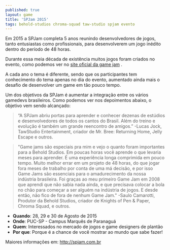 ```yaml
---
published: true
layout: game
title: 'SPJam 2015'
tags: behold-studios chroma-squad taw-studio spjam evento
---
```

Em 2015 a SPJam completa 5 anos reunindo desenvolvedores de jogos, tanto entusiastas como profissionais, para desenvolverem um jogo inédito dentro do período de 48 horas.

Durante essa meia década de existência muitos jogos foram criados no evento, como podemos ver no <a href="http://spjam.com.br/jogos/">site oficial da game jam</a>
.

A cada ano o tema é diferente, sendo que os participantes tem conhecimento do tema apenas no dia do evento, aumentado ainda mais o desafio de desenvolver um game em tão pouco tempo.

Um dos objetivos da SPJam é aumentar a integração entre os vários gamedevs brasileiros. Como podemos ver nos depoimentos abaixo, o objetivo vem sendo alcançado: 

> “A SPJam abriu portas para aprender e conhecer dezenas de estúdios e desenvolvedores de todos os cantos do Brasil. Além do treino e evolução é também um grande reencontro de amigos.” 
-Lucas Jock, TawStudio Entertainment, criador de Mr. Bree: Returning Home, Jelly Escape e outros.
 
> "Game jams são especiais pra mim e vejo o quanto foram importantes para a Behold Studios. Em poucas horas você aprende o que levaria meses para aprender. É uma experiência longa comprimida em pouco tempo. Muito melhor errar em um projeto de 48 horas, do que jogar fora meses de trabalho por conta de uma má decisão, e por isso Game Jams são essenciais para o amadurecimento da nossa indústria brasileira. Foi graças ao meu primeiro Game Jam em 2008 que aprendi que não sabia nada ainda, e que precisava colocar a bola no chão para começar a ser alguém na indústria de jogos. E desde então, não fico de fora de nenhum Game Jam."
-Saulo Camarotti, Produtor da Behold Studios, criador de Knights of Pen & Paper, Chroma Squad, e outros.
 
* **Quando**:  28, 29 e 30 de Agosto de 2015
* **Onde**:  PUC-SP - Campus Marquês de Paranaguá
* **Quem**:  Interessados no mercado de jogos e game designers de plantão
* **Por que**:  Porque é a chance de você mostrar ao mundo que sabe fazer!
 
Maiores informações em: <a href="http://spjam.com.br/">http://spjam.com.br</a>
